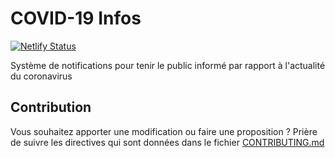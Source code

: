 # COVID-19 Infos
[![Netlify Status](https://api.netlify.com/api/v1/badges/297399d3-f125-4047-b938-d7d9aa8fc79f/deploy-status)](https://app.netlify.com/sites/covid-19-infos/deploys)

Système de notifications pour tenir le public informé par rapport à l'actualité du coronavirus

## Contribution
Vous souhaitez apporter une modification ou faire une proposition ? Prière de suivre les directives qui sont données dans le fichier [CONTRIBUTING.md](CONTRIBUTING.md) 